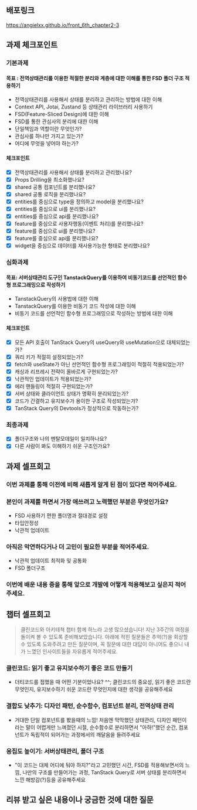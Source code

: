 ## 배포링크

https://angielxx.github.io/front_6th_chapter2-3

## 과제 체크포인트

### 기본과제

#### 목표 : 전역상태관리를 이용한 적절한 분리와 계층에 대한 이해를 통한 FSD 폴더 구조 적용하기

- 전역상태관리를 사용해서 상태를 분리하고 관리하는 방법에 대한 이해
- Context API, Jotai, Zustand 등 상태관리 라이브러리 사용하기
- FSD(Feature-Sliced Design)에 대한 이해
- FSD를 통한 관심사의 분리에 대한 이해
- 단일책임과 역할이란 무엇인가?
- 관심사를 하나만 가지고 있는가?
- 어디에 무엇을 넣어야 하는가?

#### 체크포인트

- [x] 전역상태관리를 사용해서 상태를 분리하고 관리했나요?
- [x] Props Drilling을 최소화했나요?
- [x] shared 공통 컴포넌트를 분리했나요?
- [x] shared 공통 로직을 분리했나요?
- [x] entities를 중심으로 type을 정의하고 model을 분리했나요?
- [x] entities를 중심으로 ui를 분리했나요?
- [x] entities를 중심으로 api를 분리했나요?
- [x] feature를 중심으로 사용자행동(이벤트 처리)를 분리했나요?
- [x] feature를 중심으로 ui를 분리했나요?
- [x] feature를 중심으로 api를 분리했나요?
- [x] widget을 중심으로 데이터를 재사용가능한 형태로 분리했나요?

### 심화과제

#### 목표: 서버상태관리 도구인 TanstackQuery를 이용하여 비동기코드를 선언적인 함수형 프로그래밍으로 작성하기

- TanstackQuery의 사용법에 대한 이해
- TanstackQuery를 이용한 비동기 코드 작성에 대한 이해
- 비동기 코드를 선언적인 함수형 프로그래밍으로 작성하는 방법에 대한 이해

#### 체크포인트

- [x] 모든 API 호출이 TanStack Query의 useQuery와 useMutation으로 대체되었는가?
- [x] 쿼리 키가 적절히 설정되었는가?
- [x] fetch와 useState가 아닌 선언적인 함수형 프로그래밍이 적절히 적용되었는가?
- [x] 캐싱과 리프레시 전략이 올바르게 구현되었는가?
- [x] 낙관적인 업데이트가 적용되었는가?
- [x] 에러 핸들링이 적절히 구현되었는가?
- [x] 서버 상태와 클라이언트 상태가 명확히 분리되었는가?
- [x] 코드가 간결하고 유지보수가 용이한 구조로 작성되었는가?
- [x] TanStack Query의 Devtools가 정상적으로 작동하는가?

### 최종과제

- [x] 폴더구조와 나의 멘탈모데일이 일치하나요?
- [x] 다른 사람이 봐도 이해하기 쉬운 구조인가요?

## 과제 셀프회고

### 이번 과제를 통해 이전에 비해 새롭게 알게 된 점이 있다면 적어주세요.

### 본인이 과제를 하면서 가장 애쓰려고 노력했던 부분은 무엇인가요?

- FSD 사용하기 편한 폴더명과 절대경로 설정
- 타입안정성
- 낙관적 업데이트

### 아직은 막연하다거나 더 고민이 필요한 부분을 적어주세요.

- 낙관적 업데이트 최적화 및 공통화
- FSD 폴더구조

### 이번에 배운 내용 중을 통해 앞으로 개발에 어떻게 적용해보고 싶은지 적어주세요.

## 챕터 셀프회고

> 클린코드와 아키테쳑 챕터 함께 하느라 고생 많으셨습니다!
> 지난 3주간의 여정을 돌이켜 볼 수 있도록 준비해보았습니다.
> 아래에 적힌 질문들은 추억(?)을 회상할 수 있도록 도와주려고 만든 질문이며, 꼭 질문에 대한 대답이 아니어도 좋으니 내가 느꼈던 인사이트들을 자유롭게 적어주세요.

### 클린코드: 읽기 좋고 유지보수하기 좋은 코드 만들기

- 더티코드를 접했을 때 어떤 기분이었나요? ^^; 클린코드의 중요성, 읽기 좋은 코드란 무엇인지, 유지보수하기 쉬운 코드란 무엇인지에 대한 생각을 공유해주세요

### 결합도 낮추기: 디자인 패턴, 순수함수, 컴포넌트 분리, 전역상태 관리

- 거대한 단일 컴포넌트를 봤을때의 느낌! 처음엔 막막했던 상태관리, 디자인 패턴이라는 말이 어렵게만 느껴졌던 시절, 순수함수로 분리하면서 "아하!"했던 순간, 컴포넌트가 독립적이 되어가는 과정에서의 깨달음을 들려주세요

### 응집도 높이기: 서버상태관리, 폴더 구조

- "이 코드는 대체 어디에 둬야 하지?"라고 고민했던 시간, FSD를 적용해보면서의 느낌, 나만의 구조를 만들어가는 과정, TanStack Query로 서버 상태를 분리하면서 느낀 해방감(?)등을 공유해주세요

## 리뷰 받고 싶은 내용이나 궁금한 것에 대한 질문

```

```
